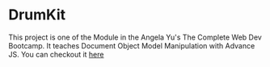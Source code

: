 # DrumKit
This project is one of the Module in the Angela Yu's The Complete Web Dev Bootcamp. It teaches Document Object Model Manipulation with Advance JS.
You can checkout it [here](https://msid01.github.io/DrumKit/)
